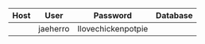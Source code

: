 | Host | User | Password | Database |
|------|------|----------|----------|
|      |jaeherro|Ilovechickenpotpie|
